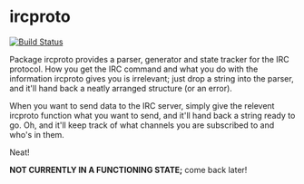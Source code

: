 # ircproto

[![Build Status](https://travis-ci.org/AelitaStyles/go-ircproto.svg?branch=master)](https://travis-ci.org/AelitaStyles/go-ircproto)

Package ircproto provides a parser, generator and state tracker for the IRC
protocol. How you get the IRC command and what you do with the information
ircproto gives you is irrelevant; just drop a string into the parser, and
it'll hand back a neatly arranged structure (or an error).

When you want to send data to the IRC server, simply give the relevent ircproto
function what you want to send, and it'll hand back a string ready to go. Oh,
and it'll keep track of what channels you are subscribed to and who's in them.

Neat!

**NOT CURRENTLY IN A FUNCTIONING STATE;** come back later!
